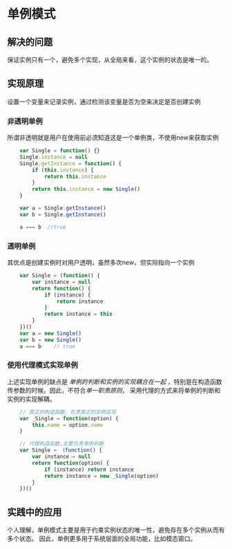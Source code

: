 # 单例模式
## 解决的问题
保证实例只有一个，避免多个实现，从全局来看，这个实例的状态是唯一的。
## 实现原理
设置一个变量来记录实例，通过检测该变量是否为空来决定是否创建实例
### 非透明单例
所谓非透明就是用户在使用前必须知道这是一个单例类，不使用new来获取实例
```javascript
    var Single = function() {}
    Single.instance = null
    Single.getInstance = function() {
        if (this.instance) {
            return this.instance
        }
        return this.instance = new Single()
    }

    var a = Single.getInstance()
    var b = Single.getInstance()

    a === b  //true
```
### 透明单例
其优点是创建实例时对用户透明，虽然多次new，但实际指向一个实例
```javascript
    var Single = (function() {
        var instance = null
        return function() {
            if (instance) {
                return instance
            }
            return instance = this
        }
    })()
    var a = new Single()
    var b = new Single()
    a === b    // true
```
### 使用代理模式实现单例
上述实现单例的缺点是 *单例的判断和实例的实现耦合在一起* ，特别是在构造函数传参数的时候。因此，不符合*单一职责原则*，
采用代理的方式来将单例的判断和实例的实现解耦。
```javascript
    // 真正的构造函数，负责真正的实例实现
    var _Single = function(option) {
        this.name = option.name
    }

    // 代理构造函数,主要负责单例判断
    var Single = （function() {
        var instance = null
        return function(option) {
            if (instance) return instance
            return instance = new _Single(option)
        }
    })()
```
## 实践中的应用
个人理解，单例模式主要是用于约束实例状态的唯一性，避免存在多个实例从而有多个状态。
因此，单例更多用于系统层面的全局功能，比如模态窗口。
